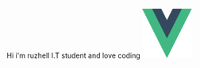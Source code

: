 Hi i'm ruzhell I.T student and love coding
<img src="./images/vuelogo.png" alt="Image Description" width="100" height="100">
